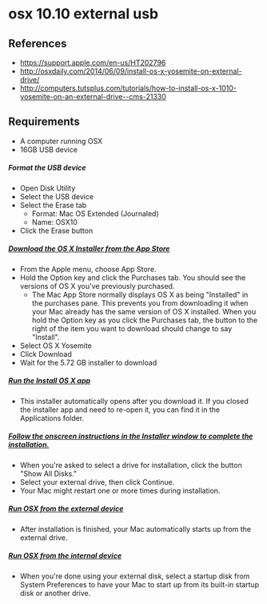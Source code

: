 # osx 10.10 external usb

## References
* https://support.apple.com/en-us/HT202796
* http://osxdaily.com/2014/06/09/install-os-x-yosemite-on-external-drive/
* http://computers.tutsplus.com/tutorials/how-to-install-os-x-1010-yosemite-on-an-external-drive--cms-21330

## Requirements
* A computer running OSX
* 16GB USB device

##### Format the USB device
* Open Disk Utility
* Select the USB device
* Select the Erase tab
  * Format: Mac OS Extended (Journaled)
  * Name: OSX10
* Click the Erase button

##### [Download the OS X Installer from the App Store](https://support.apple.com/en-us/HT202796)
* From the Apple menu, choose App Store. 
* Hold the Option key and click the Purchases tab. You should see the versions of OS X you've previously purchased. 
  * The Mac App Store normally displays OS X as being "Installed" in the purchases pane. This prevents you from downloading it when your Mac already has the same version of OS X installed. When you hold the Option key as you click the Purchases tab, the button to the right of the item you want to download should change to say "Install".
* Select OS X Yosemite
* Click Download
* Wait for the 5.72 GB installer to download

##### [Run the Install OS X app](https://support.apple.com/en-us/HT202796)
* This installer automatically opens after you download it. If you closed the installer app and need to re-open it, you can find it in the Applications folder.

##### [Follow the onscreen instructions in the Installer window to complete the installation.](https://support.apple.com/en-us/HT202796)
* When you're asked to select a drive for installation, click the button "Show All Disks." 
* Select your external drive, then click Continue.
* Your Mac might restart one or more times during installation. 

##### [Run OSX from the external device](https://support.apple.com/en-us/HT202796)
* After installation is finished, your Mac automatically starts up from the external drive.

##### [Run OSX from the internal device](https://support.apple.com/en-us/HT202796)
* When you're done using your external disk, select a startup disk from System Preferences to have your Mac to start up from its built-in startup disk or another drive.
